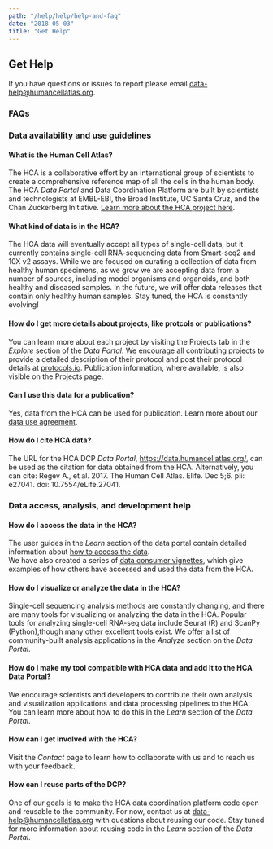 ```yaml
---
path: "/help/help/help-and-faq"
date: "2018-05-03"
title: "Get Help"
---
```


## Get Help

If you have questions or issues to report please email [data-help@humancellatlas.org](mailto:data-help@humancellatlas.org).

### FAQs

### Data availability and use guidelines

#### What is the Human Cell Atlas?

The HCA is a collaborative effort by an international group of scientists to create a comprehensive reference map of all the cells in the human body. The HCA *Data Portal* and Data Coordination Platform are built by scientists and technologists at EMBL-EBI, the Broad Institute, UC Santa Cruz, and the Chan Zuckerberg Initiative. [Learn more about the HCA project here](https://www.humancellatlas.org/). 

#### What kind of data is in the HCA?

The HCA data will eventually accept all types of single-cell data, but it currently contains single-cell RNA-sequencing data from Smart-seq2 and 10X v2 assays. While we are focused on curating a collection of data from healthy human specimens, as we grow we are accepting data from a number of sources, including model organisms and organoids, and both healthy and diseased samples. In the future, we will offer data releases that contain only healthy human samples. Stay tuned, the HCA is constantly evolving!

#### How do I get more details about projects, like protcols or publications?

You can learn more about each project by visiting the Projects tab in the *Explore* section of the *Data Portal*. We encourage all contributing projects to provide a detailed description of their protocol and post their protocol details at [protocols.io](https://www.protocols.io/). Publication information, where available, is also visible on the Projects page.

#### Can I use this data for a publication?

Yes, data from the HCA can be used for publication.  Learn more about our [data use agreement](https://prod.data.humancellatlas.org/contribute/overview/terms-and-conditions). 

#### How do I cite HCA data?

The URL for the HCA DCP *Data Portal*, https://data.humancellatlas.org/, can be used as the citation for data obtained from the HCA. Alternatively, you can cite: Regev A., et al. 2017. The Human Cell Atlas. Elife. Dec 5;6. pii: e27041. doi: 10.7554/eLife.27041.

### Data access, analysis, and development help

#### How do I access the data in the HCA? 

The user guides in the *Learn* section of the data portal contain detailed information about [how to access the data](https://prod.data.humancellatlas.org/learn).  
We have also created a series of [data consumer vignettes](https://github.com/HumanCellAtlas/data-consumer-vignettes), which give examples of how others have accessed and used the data from the HCA.

#### How do I visualize or analyze the data in the HCA?

Single-cell sequencing analysis methods are constantly changing, and there are many tools for visualizing or analyzing the data in the HCA. Popular tools for analyzing single-cell RNA-seq data include Seurat (R) and ScanPy (Python),though many other excellent tools exist. We offer a list of community-built analysis applications in the *Analyze* section on the *Data Portal*.

#### How do I make my tool compatible with HCA data and add it to the HCA Data Portal?

We encourage scientists and developers to contribute their own analysis and visualization applications and data processing pipelines to the HCA.  You can learn more about how to do this in the *Learn* section of the *Data Portal*.

#### How can I get involved with the HCA?

Visit the *Contact* page to learn how to collaborate with us and to reach us with your feedback. 

#### How can I reuse parts of the DCP?

One of our goals is to make the HCA data coordination platform code open and reusable to the community.  For now, contact us at data-help@humancellatlas.org with questions about reusing our code.  Stay tuned for more information about reusing code in the *Learn* section of the *Data Portal*. 


